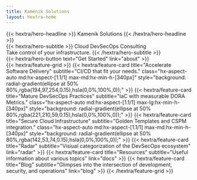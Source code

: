 ```yaml
---
title: Kamenik Solutions
layout: hextra-home
---
```


<div class="hx-mt-6 hx-mb-6">
{{< hextra/hero-headline >}}
  Kamenik Solutions
{{< /hextra/hero-headline >}}
</div>

<div class="hx-mb-12">
{{< hextra/hero-subtitle >}}
  Cloud DevSecOps Consulting&nbsp;<br class="sm:hx-block hx-hidden" />Take control of your infrastructure.
{{< /hextra/hero-subtitle >}}
</div>

<div class="hx-mb-6">
{{< hextra/hero-button text="Get Started" link="about" >}}
</div>

<div class="hx-mt-6"></div>
<!--
image="images/hextra-doc.webp"
imageClass="hx-top-[40%] hx-left-[24px] hx-w-[180%] sm:hx-w-[110%] dark:hx-opacity-80"
-->
{{< hextra/feature-grid >}}
  {{< hextra/feature-card
    title="Accelerate Software Delivery"
    subtitle="CI/CD that fit your needs."
    class="hx-aspect-auto md:hx-aspect-[1.1/1] max-md:hx-min-h-[340px]"
    style="background: radial-gradient(ellipse at 50% 80%,rgba(194,97,254,0.15),hsla(0,0%,100%,0));"
  >}}
  {{< hextra/feature-card
    title="Mature DevSecOps Practices"
    subtitle="IaC with measurable DORA Metrics."
    class="hx-aspect-auto md:hx-aspect-[1.1/1] max-lg:hx-min-h-[340px]"
    style="background: radial-gradient(ellipse at 50% 80%,rgba(221,210,59,0.15),hsla(0,0%,100%,0));"
  >}}
  {{< hextra/feature-card
    title="Secure Cloud Infrastructure"
    subtitle="Golden Templates and CSPM integration."
    class="hx-aspect-auto md:hx-aspect-[1.1/1] max-md:hx-min-h-[340px]"
    style="background: radial-gradient(ellipse at 50% 80%,rgba(142,53,74,0.15),hsla(0,0%,100%,0));"
  >}}
  {{< hextra/feature-card
    title="Radar"
    subtitle="Visiual categorization of the DevSecOps ecosystem"
    link="radar"
  >}}
  {{< hextra/feature-card
    title="Resources"
    subtitle="Useful information about various topics"
    link="docs"
  >}}
  {{< hextra/feature-card
    title="Blog"
    subtitle="Glimpses into the intersection of development, security, and operations"
    link="blog"
  >}}
{{< /hextra/feature-grid >}}
